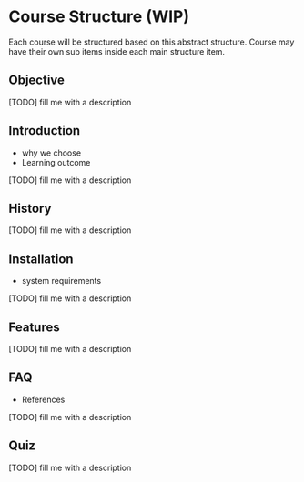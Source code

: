 # Course Structure (WIP)

Each course will be structured based on this abstract structure. Course may have their own sub items inside each main structure item.

## Objective

[TODO] fill me with a description

##  Introduction
 - why we choose
 - Learning outcome

[TODO] fill me with a description

## History

[TODO] fill me with a description

## Installation
 - system requirements

[TODO] fill me with a description

## Features

[TODO] fill me with a description

## FAQ
 - References
 
[TODO] fill me with a description

## Quiz

[TODO] fill me with a description